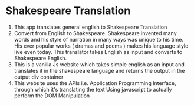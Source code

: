 # Shakespeare Translation

1. This app translates general english to Shakespeare Translation
2. Convert from English to Shakespeare. Shakespeare invented many words and his style of narration in many ways was unique to his time. His ever popular works ( dramas and poems ) makes his language style live even today. This translator takes English as input and converts to Shakespeare English.
3. This is a vanilla Js website which takes simple english as an input and translates it in the shakespeare language and returns the output in the output div container
4. This website uses the APIs i.e. Application Programming Interface, through which it's translating the text Using javascript to actually perform the DOM Manipulation
